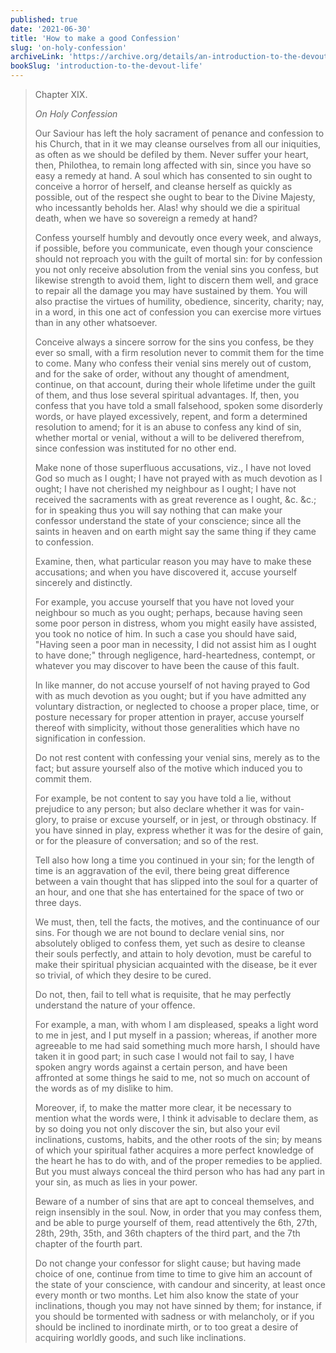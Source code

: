 ```yaml
---
published: true
date: '2021-06-30'
title: 'How to make a good Confession'
slug: 'on-holy-confession'
archiveLink: 'https://archive.org/details/an-introduction-to-the-devout-life/page/81?view=theater'
bookSlug: 'introduction-to-the-devout-life'
---
```


> Chapter XIX.
>
> *On Holy Confession*
>
> Our Saviour has left the holy sacrament of penance and confession to his Church, that in it we may cleanse ourselves from all our iniquities, as often as we should be defiled by them. Never suffer your heart, then, Philothea, to remain long affected with sin, since you have so easy a remedy at hand. A soul which has consented to sin ought to conceive a horror of herself, and cleanse herself as quickly as possible, out of the respect she ought to bear to the Divine Majesty, who incessantly beholds her. Alas! why should we die a spiritual death, when we have so sovereign a remedy at hand?
>
> Confess yourself humbly and devoutly once every week, and always, if possible, before you communicate, even though your conscience should not reproach you with the guilt of mortal sin: for by confession you not only receive absolution from the venial sins you confess, but likewise strength to avoid them, light to discern them well, and grace to repair all the damage you may have sustained by them. You will also practise the virtues of humility, obedience, sincerity, charity; nay, in a word, in this one act of confession you can exercise more virtues than in any other whatsoever.
>
> Conceive always a sincere sorrow for the sins you confess, be they ever so small, with a firm resolution never to commit them for the time to come. Many who confess their venial sins merely out of custom, and for the sake of order, without any thought of amendment, continue, on that account, during their whole lifetime under the guilt of them, and thus lose several spiritual advantages. If, then, you confess that you have told a small falsehood, spoken some disorderly words, or have played excessively, repent, and form a determined resolution to amend; for it is an abuse to confess any kind of sin, whether mortal or venial, without a will to be delivered therefrom, since confession was instituted for no other end.
>
> Make none of those superfluous accusations, viz., I have not loved God so much as I ought; I have not prayed with as much devotion as I ought; I have not cherished my neighbour as I ought; I have not received the sacraments with as great reverence as I ought, &c. &c.; for in speaking thus you will say nothing that can make your confessor understand the state of your conscience; since all the saints in heaven and on earth might say the same thing if they came to confession.
>
> Examine, then, what particular reason you may have to make these accusations; and when you have discovered it, accuse yourself sincerely and distinctly.
>
> For example, you accuse yourself that you have not loved your neighbour so much as you ought; perhaps, because having seen some poor person in distress, whom you might easily have assisted, you took no notice of him. In such a case you should have said, "Having seen a poor man in necessity, I did not assist him as I ought to have done;" through negligence, hard-heartedness, contempt, or whatever you may discover to have been the cause of this fault.
>
> In like manner, do not accuse yourself of not having prayed to God with as much devotion as you ought; but if you have admitted any voluntary distraction, or neglected to choose a proper place, time, or posture necessary for proper attention in prayer, accuse yourself thereof with simplicity, without those generalities which have no signification in confession.
>
> Do not rest content with confessing your venial sins, merely as to the fact; but assure yourself also of the motive which induced you to commit them.
>
> For example, be not content to say you have told a lie, without prejudice to any person; but also declare whether it was for vain-glory, to praise or excuse yourself, or in jest, or through obstinacy. If you have sinned in play, express whether it was for the desire of gain, or for the pleasure of conversation; and so of the rest.
>
> Tell also how long a time you continued in your sin; for the length of time is an aggravation of the evil, there being great difference between a vain thought that has slipped into the soul for a quarter of an hour, and one that she has entertained for the space of two or three days.
>
> We must, then, tell the facts, the motives, and the continuance of our sins. For though we are not bound to declare venial sins, nor absolutely obliged to confess them, yet such as desire to cleanse their souls perfectly, and attain to holy devotion, must be careful to make their spiritual physician acquainted with the disease, be it ever so trivial, of which they desire to be cured.
>
> Do not, then, fail to tell what is requisite, that he may perfectly understand the nature of your offence.
>
> For example, a man, with whom I am displeased, speaks a light word to me in jest, and I put myself in a passion; whereas, if another more agreeable to me had said something much more harsh, I should have taken it in good part; in such case I would not fail to say, I have spoken angry words against a certain person, and have been affronted at some things he said to me, not so much on account of the words as of my dislike to him.
>
> Moreover, if, to make the matter more clear, it be necessary to mention what the words were, I think it advisable to declare them, as by so doing you not only discover the sin, but also your evil inclinations, customs, habits, and the other roots of the sin; by means of which your spiritual father acquires a more perfect knowledge of the heart he has to do with, and of the proper remedies to be applied. But you must always conceal the third person who has had any part in your sin, as much as lies in your power.
>
> Beware of a number of sins that are apt to conceal themselves, and reign insensibly in the soul. Now, in order that you may confess them, and be able to purge yourself of them, read attentively the 6th, 27th, 28th, 29th, 35th, and 36th chapters of the third part, and the 7th chapter of the fourth part.
>
> Do not change your confessor for slight cause; but having made choice of one, continue from time to time to give him an account of the state of your conscience, with candour and sincerity, at least once every month or two months. Let him also know the state of your inclinations, though you may not have sinned by them; for instance, if you should be tormented with sadness or with melancholy, or if you should be inclined to inordinate mirth, or to too great a desire of acquiring worldly goods, and such like inclinations.